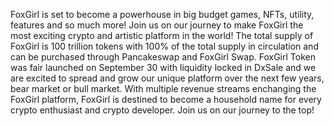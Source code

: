 FoxGirl is set to become a powerhouse in big budget games, NFTs, utility, features and so much more! Join us on our journey to make FoxGirl the most exciting crypto and artistic platform in the world! The total supply of FoxGirl is 100 trillion tokens with 100% of the total supply in circulation and can be purchased through Pancakeswap and FoxGirl Swap. FoxGirl Token was fair launched on September 30 with liquidity locked in DxSale and we are excited to spread and grow our unique platform over the next few years, bear market or bull market. With multiple revenue streams enchanging the FoxGirl platform, FoxGirl is destined to become a household name for every crypto enthusiast and crypto developer. Join us on our journey to the top!
